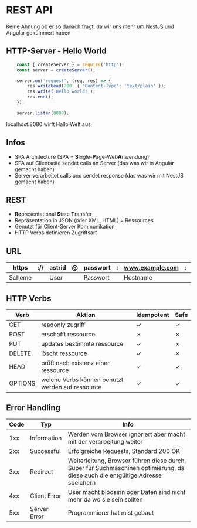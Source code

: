 # REST API

Keine Ahnung ob er so danach fragt, da wir uns mehr um NestJS und Angular gekümmert haben

## HTTP-Server - Hello World

```JavaScript
    const { createServer } = require('http');
    const server = createServer();

    server.on('request', (req, res) => {
        res.writeHead(200, { 'Content-Type': 'text/plain' });
        res.write('Hello world!');
        res.end();
    });

    server.listen(8080);
```

localhost:8080 wirft Hallo Welt aus

## Infos

* SPA Architecture (SPA = **S**ingle-**P**age-Web**A**nwendung)
* SPA auf Clientseite sendet calls an Server (das was wir in Angular gemacht haben)
* Server verarbeitet calls und sendet response (das was wir mit NestJS gemacht haben)


## REST

* **Re**presentational **S**tate **T**ransfer
* Repräsentation in JSON (oder XML, HTML) = Ressources
* Genutzt für Client-Server Kommunikation
* HTTP Verbs definieren Zugriffsart

## URL

|https|://|astrid|@|passwort|:|www.example.com|:|8080|/|search.html|?|q=test&page=2|#|description|
|-----|---|------|-|--------|-|---------------|-|----|-|-----------|-|-------------|-|-----------|
|Scheme||User||Passwort||Hostname||Port||Path||Querystring||Fragment|

## HTTP Verbs

|Verb|Aktion|Idempotent|Safe|
|----|------|----------|----|
|GET|readonly zugriff|&#10003;|&#10003;|
|POST|erschafft ressource|&#10007;|&#10007;|
|PUT|updates bestimmte ressource|&#10003;|&#10007;|
|DELETE|löscht ressource|&#10003;|&#10007;|
|HEAD|prüft nach existenz einer ressource|&#10003;|&#10003;|
|OPTIONS|welche Verbs können benutzt werden auf ressource|&#10003;|&#10003;|

## Error Handling

|Code|Typ|Info|
|----|---|----|
|1xx|Information|Werden vom Browser ignoriert aber macht mit der verarbeitung weiter|
|2xx|Successful|Erfolgreiche Requests, Standard 200 OK|
|3xx|Redirect|Weiterleitung, Browser führen diese durch. Super für Suchmaschinen optimierung, da diese auch die entgültige Adresse speichern|
|4xx|Client Error|User macht blödsinn oder Daten sind nicht mehr da wo sie sein sollten|
|5xx|Server Error|Programmierer hat mist gebaut|
